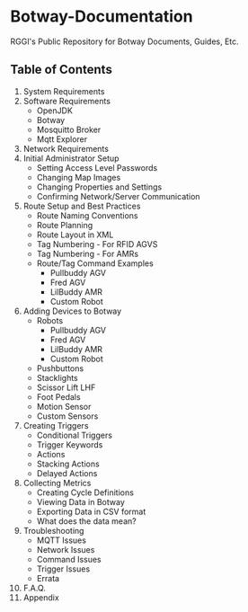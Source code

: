# Botway-Documentation
 RGGI's Public Repository for Botway Documents, Guides, Etc.

## Table of Contents
 1. System Requirements
 2. Software Requirements
	- OpenJDK
	- Botway
	- Mosquitto Broker
	- Mqtt Explorer
 3. Network Requirements
 4. Initial Administrator Setup
	- Setting Access Level Passwords
	- Changing Map Images
	- Changing Properties and Settings
	- Confirming Network/Server Communication
 5. Route Setup and Best Practices
	- Route Naming Conventions
	- Route Planning
	- Route Layout in XML
	- Tag Numbering - For RFID AGVS
	- Tag Numbering - For AMRs
	- Route/Tag Command Examples
		- Pullbuddy AGV
		- Fred AGV
		- LilBuddy AMR
		- Custom Robot
 6. Adding Devices to Botway
	- Robots
		- Pullbuddy AGV
		- Fred AGV
		- LilBuddy AMR
		- Custom Robot
	- Pushbuttons
	- Stacklights
	- Scissor Lift LHF
	- Foot Pedals
	- Motion Sensor
	- Custom Sensors
 7. Creating Triggers
	- Conditional Triggers
	- Trigger Keywords
	- Actions
	- Stacking Actions
	- Delayed Actions
 8. Collecting Metrics
	- Creating Cycle Definitions
	- Viewing Data in Botway
	- Exporting Data in CSV format
	- What does the data mean?
 9. Troubleshooting
	- MQTT Issues
	- Network Issues
	- Command Issues
	- Trigger Issues
	- Errata
 10. F.A.Q.
 11. Appendix
 
